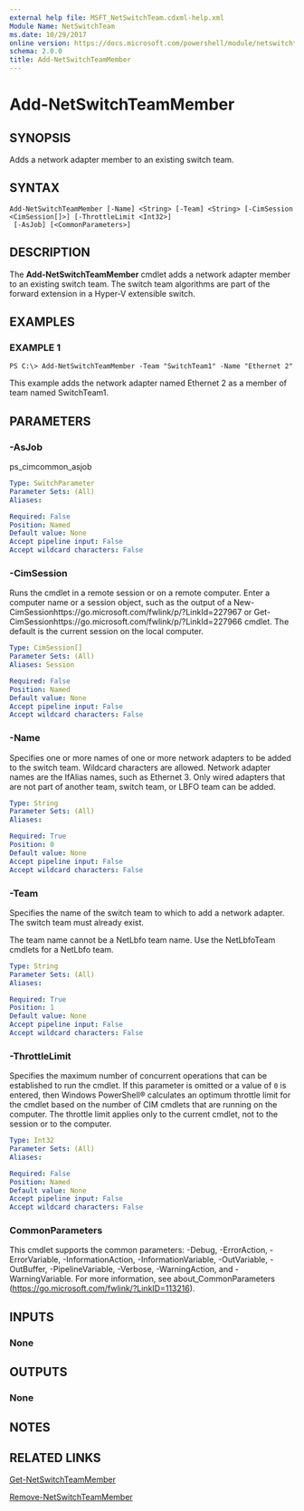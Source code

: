 ```yaml
---
external help file: MSFT_NetSwitchTeam.cdxml-help.xml
Module Name: NetSwitchTeam
ms.date: 10/29/2017
online version: https://docs.microsoft.com/powershell/module/netswitchteam/add-netswitchteammember?view=windowsserver2012r2-ps&wt.mc_id=ps-gethelp
schema: 2.0.0
title: Add-NetSwitchTeamMember
---
```


# Add-NetSwitchTeamMember

## SYNOPSIS
Adds a network adapter member to an existing switch team.

## SYNTAX

```
Add-NetSwitchTeamMember [-Name] <String> [-Team] <String> [-CimSession <CimSession[]>] [-ThrottleLimit <Int32>]
 [-AsJob] [<CommonParameters>]
```

## DESCRIPTION
The **Add-NetSwitchTeamMember** cmdlet adds a network adapter member to an existing switch team.
The switch team algorithms are part of the forward extension in a Hyper-V extensible switch.

## EXAMPLES

### EXAMPLE 1
```
PS C:\> Add-NetSwitchTeamMember -Team "SwitchTeam1" -Name "Ethernet 2"
```

This example adds the network adapter named Ethernet 2 as a member of team named SwitchTeam1.

## PARAMETERS

### -AsJob
ps_cimcommon_asjob

```yaml
Type: SwitchParameter
Parameter Sets: (All)
Aliases: 

Required: False
Position: Named
Default value: None
Accept pipeline input: False
Accept wildcard characters: False
```

### -CimSession
Runs the cmdlet in a remote session or on a remote computer.
Enter a computer name or a session object, such as the output of a New-CimSessionhttps://go.microsoft.com/fwlink/p/?LinkId=227967 or Get-CimSessionhttps://go.microsoft.com/fwlink/p/?LinkId=227966 cmdlet.
The default is the current session on the local computer.

```yaml
Type: CimSession[]
Parameter Sets: (All)
Aliases: Session

Required: False
Position: Named
Default value: None
Accept pipeline input: False
Accept wildcard characters: False
```

### -Name
Specifies one or more names of one or more network adapters to be added to the switch team.
Wildcard characters are allowed.
Network adapter names are the IfAlias names, such as Ethernet 3.
Only wired adapters that are not part of another team, switch team, or LBFO team can be added.

```yaml
Type: String
Parameter Sets: (All)
Aliases: 

Required: True
Position: 0
Default value: None
Accept pipeline input: False
Accept wildcard characters: False
```

### -Team
Specifies the name of the switch team to which to add a network adapter.
The switch team must already exist. 

The team name cannot be a NetLbfo team name.
Use the NetLbfoTeam cmdlets for a NetLbfo team.

```yaml
Type: String
Parameter Sets: (All)
Aliases: 

Required: True
Position: 1
Default value: None
Accept pipeline input: False
Accept wildcard characters: False
```

### -ThrottleLimit
Specifies the maximum number of concurrent operations that can be established to run the cmdlet.
If this parameter is omitted or a value of `0` is entered, then Windows PowerShell® calculates an optimum throttle limit for the cmdlet based on the number of CIM cmdlets that are running on the computer.
The throttle limit applies only to the current cmdlet, not to the session or to the computer.

```yaml
Type: Int32
Parameter Sets: (All)
Aliases: 

Required: False
Position: Named
Default value: None
Accept pipeline input: False
Accept wildcard characters: False
```

### CommonParameters
This cmdlet supports the common parameters: -Debug, -ErrorAction, -ErrorVariable, -InformationAction, -InformationVariable, -OutVariable, -OutBuffer, -PipelineVariable, -Verbose, -WarningAction, and -WarningVariable. For more information, see about_CommonParameters (https://go.microsoft.com/fwlink/?LinkID=113216).

## INPUTS

### None

## OUTPUTS

### None

## NOTES

## RELATED LINKS

[Get-NetSwitchTeamMember](./Get-NetSwitchTeamMember.md)

[Remove-NetSwitchTeamMember](./Remove-NetSwitchTeamMember.md)


